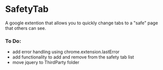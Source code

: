 # SafetyTab
A google extention that allows you to quickly change tabs to a "safe" page that others can see. 

### To Do:
* add error handling using chrome.extension.lastError
* add functionality to add and remove from the safety tab list
* move jquery to ThirdParty folder
